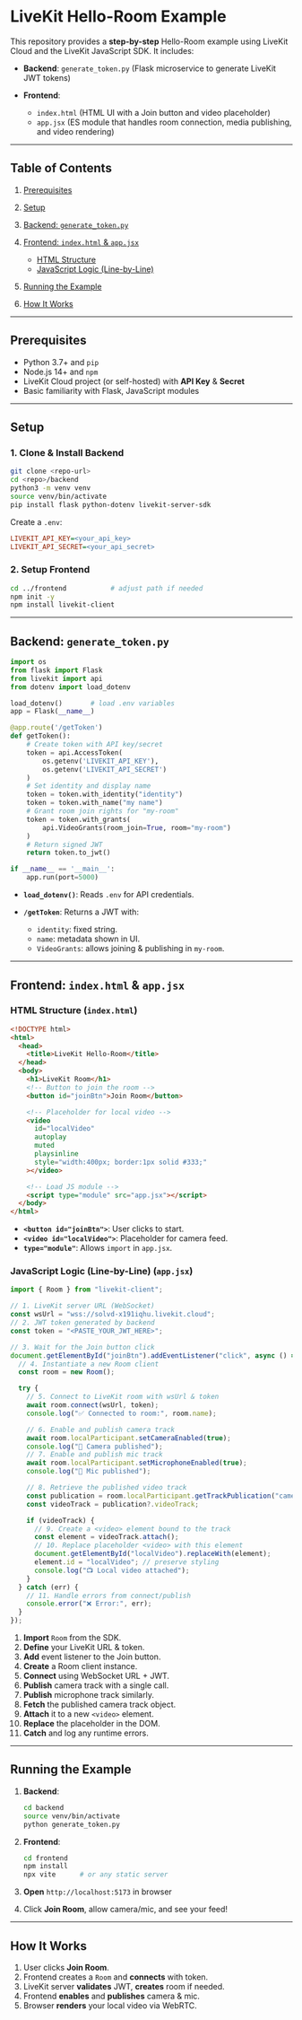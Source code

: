 # LiveKit Hello-Room Example

This repository provides a **step-by-step** Hello-Room example using LiveKit Cloud and the LiveKit JavaScript SDK. It includes:

- **Backend**: `generate_token.py` (Flask microservice to generate LiveKit JWT tokens)
- **Frontend**:

  - `index.html` (HTML UI with a Join button and video placeholder)
  - `app.jsx` (ES module that handles room connection, media publishing, and video rendering)

---

## Table of Contents

1. [Prerequisites](#prerequisites)
2. [Setup](#setup)
3. [Backend: `generate_token.py`](#backend-generate_tokenpy)
4. [Frontend: `index.html` & `app.jsx`](#frontend-indexhtml--appjsx)

   - [HTML Structure](#html-structure)
   - [JavaScript Logic (Line-by-Line)](#javascript-logic-line-by-line)

5. [Running the Example](#running-the-example)
6. [How It Works](#how-it-works)

---

## Prerequisites

- Python 3.7+ and `pip`
- Node.js 14+ and `npm`
- LiveKit Cloud project (or self-hosted) with **API Key** & **Secret**
- Basic familiarity with Flask, JavaScript modules

---

## Setup

### 1. Clone & Install Backend

```bash
git clone <repo-url>
cd <repo>/backend
python3 -m venv venv
source venv/bin/activate
pip install flask python-dotenv livekit-server-sdk
```

Create a `.env`:

```ini
LIVEKIT_API_KEY=<your_api_key>
LIVEKIT_API_SECRET=<your_api_secret>
```

### 2. Setup Frontend

```bash
cd ../frontend           # adjust path if needed
npm init -y
npm install livekit-client
```

---

## Backend: `generate_token.py`

```python
import os
from flask import Flask
from livekit import api
from dotenv import load_dotenv

load_dotenv()       # load .env variables
app = Flask(__name__)

@app.route('/getToken')
def getToken():
    # Create token with API key/secret
    token = api.AccessToken(
        os.getenv('LIVEKIT_API_KEY'),
        os.getenv('LIVEKIT_API_SECRET')
    )
    # Set identity and display name
    token = token.with_identity("identity")
    token = token.with_name("my name")
    # Grant room join rights for "my-room"
    token = token.with_grants(
        api.VideoGrants(room_join=True, room="my-room")
    )
    # Return signed JWT
    return token.to_jwt()

if __name__ == '__main__':
    app.run(port=5000)
```

- **`load_dotenv()`**: Reads `.env` for API credentials.
- **`/getToken`**: Returns a JWT with:

  - `identity`: fixed string.
  - `name`: metadata shown in UI.
  - `VideoGrants`: allows joining & publishing in `my-room`.

---

## Frontend: `index.html` & `app.jsx`

### HTML Structure (`index.html`)

```html
<!DOCTYPE html>
<html>
  <head>
    <title>LiveKit Hello-Room</title>
  </head>
  <body>
    <h1>LiveKit Room</h1>
    <!-- Button to join the room -->
    <button id="joinBtn">Join Room</button>

    <!-- Placeholder for local video -->
    <video
      id="localVideo"
      autoplay
      muted
      playsinline
      style="width:400px; border:1px solid #333;"
    ></video>

    <!-- Load JS module -->
    <script type="module" src="app.jsx"></script>
  </body>
</html>
```

- **`<button id="joinBtn">`**: User clicks to start.
- **`<video id="localVideo">`**: Placeholder for camera feed.
- **`type="module"`**: Allows `import` in `app.jsx`.

### JavaScript Logic (Line-by-Line) (`app.jsx`)

```js
import { Room } from "livekit-client";

// 1. LiveKit server URL (WebSocket)
const wsUrl = "wss://solvd-x191iqhu.livekit.cloud";
// 2. JWT token generated by backend
const token = "<PASTE_YOUR_JWT_HERE>";

// 3. Wait for the Join button click
document.getElementById("joinBtn").addEventListener("click", async () => {
  // 4. Instantiate a new Room client
  const room = new Room();

  try {
    // 5. Connect to LiveKit room with wsUrl & token
    await room.connect(wsUrl, token);
    console.log("✅ Connected to room:", room.name);

    // 6. Enable and publish camera track
    await room.localParticipant.setCameraEnabled(true);
    console.log("🎥 Camera published");
    // 7. Enable and publish mic track
    await room.localParticipant.setMicrophoneEnabled(true);
    console.log("🎤 Mic published");

    // 8. Retrieve the published video track
    const publication = room.localParticipant.getTrackPublication("camera");
    const videoTrack = publication?.videoTrack;

    if (videoTrack) {
      // 9. Create a <video> element bound to the track
      const element = videoTrack.attach();
      // 10. Replace placeholder <video> with this element
      document.getElementById("localVideo").replaceWith(element);
      element.id = "localVideo"; // preserve styling
      console.log("📺 Local video attached");
    }
  } catch (err) {
    // 11. Handle errors from connect/publish
    console.error("❌ Error:", err);
  }
});
```

1. **Import** `Room` from the SDK.
2. **Define** your LiveKit URL & token.
3. **Add** event listener to the Join button.
4. **Create** a Room client instance.
5. **Connect** using WebSocket URL + JWT.
6. **Publish** camera track with a single call.
7. **Publish** microphone track similarly.
8. **Fetch** the published camera track object.
9. **Attach** it to a new `<video>` element.
10. **Replace** the placeholder in the DOM.
11. **Catch** and log any runtime errors.

---

## Running the Example

1. **Backend**:

   ```bash
   cd backend
   source venv/bin/activate
   python generate_token.py
   ```

2. **Frontend**:

   ```bash
   cd frontend
   npm install
   npx vite      # or any static server
   ```

3. **Open** `http://localhost:5173` in browser
4. Click **Join Room**, allow camera/mic, and see your feed!

---

## How It Works

1. User clicks **Join Room**.
2. Frontend creates a `Room` and **connects** with token.
3. LiveKit server **validates** JWT, **creates** room if needed.
4. Frontend **enables** and **publishes** camera & mic.
5. Browser **renders** your local video via WebRTC.
